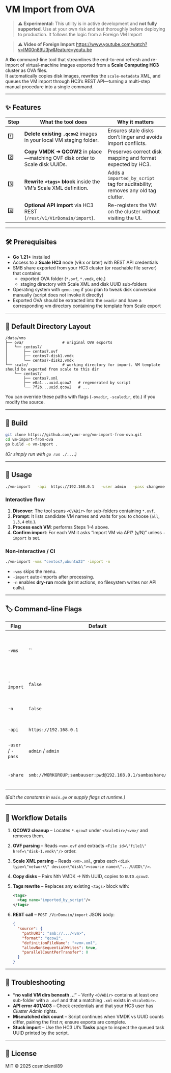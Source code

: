 # VM Import from OVA

> **⚠️ Experimental:** This utility is in active development and **not fully supported**. Use at your own risk and test thoroughly before deploying to production. It follows the logic from a Foreign VM Import

> **⚠️ Video of Foreign Import** https://www.youtube.com/watch?v=IM00n89U3jw&feature=youtu.be

A **Go** command-line tool that streamlines the end-to-end refresh and re-import of virtual-machine images exported from a **Scale Computing HC3** cluster as OVA files.  
It automatically copies disk images, rewrites the `scale-metadata` XML, and queues the VM import through HC3’s REST API—turning a multi-step manual procedure into a single command.

---

## ✨ Features

| Step | What the tool does | Why it matters |
|------|--------------------|----------------|
| 1️⃣  | **Delete existing `.qcow2`** images in your local VM staging folder. | Ensures stale disks don’t linger and avoids import conflicts. |
| 2️⃣  | **Copy VMDK ➜ QCOW2** in place—matching OVF disk order to Scale disk UUIDs. | Preserves correct disk mapping and format expected by HC3. |
| 3️⃣  | **Rewrite `<tags>` block** inside the VM’s Scale XML definition. | Adds a `imported_by_script` tag for auditability; removes any old tag clutter. |
| 4️⃣  | **Optional API import** via HC3 REST (`/rest/v1/VirDomain/import`). | Re-registers the VM on the cluster without visiting the UI. |

---

## 🛠 Prerequisites

* **Go 1.21+** installed  
* Access to a **Scale HC3** node (v9.x or later) with REST API credentials  
* SMB share exported from your HC3 cluster (or reachable file server) that contains:  
  * exported OVA folder (`*.ovf`, `*.vmdk`, etc.)  
  * staging directory with Scale XML and disk UUID sub-folders  
* Operating system with `qemu-img` if you plan to tweak disk conversion manually (script does not invoke it directly)
* Exported OVA should be extracted into the `ovadir` and have a corresponding vm directory containing the template from Scale export
---

## 📂 Default Directory Layout

```
/data/vms
├── ova/                 # original OVA exports
│   └── centos7/
│       ├── centos7.ovf
│       ├── centos7-disk1.vmdk
│       └── centos7-disk2.vmdk
└── scale/               # working directory for import. VM template should be exported from scale to this dir
    └── centos7/
        ├── centos7.xml
        ├── e0a1...uuid.qcow2   # regenerated by script
        └── 7f2b...uuid.qcow2   # ...
```

You can override these paths with flags (`-ovadir`, `-scaledir`, etc.) if you modify the source.

---

## 🔧 Build

```bash
git clone https://github.com/your-org/vm-import-from-ova.git
cd vm-import-from-ova
go build -o vm-import .
```

*(Or simply run with `go run ./...`.)*

---

## 🚀 Usage

```bash
./vm-import   -api  https://192.168.0.1   -user admin   -pass changeme   -share "smb://WORKGROUP;user:pwd@192.168.0.1/sambashare/"
```

### Interactive flow

1. **Discover**: The tool scans `<OVADir>` for sub-folders containing `*.ovf`.
2. **Prompt**: It lists candidate VM names and waits for you to choose (`all`, `1,3,4` etc.).
3. **Process each VM**: performs Steps 1-4 above.
4. **Confirm import**: For each VM it asks “Import VM via API? (y/N)” unless `-import` is set.

### Non-interactive / CI

```bash
./vm-import -vms "centos7,ubuntu22" -import -n
```

* `-vms` skips the menu.  
* `-import` auto-imports after processing.  
* `-n` enables **dry-run** mode (print actions, no filesystem writes nor API calls).

---

## 🏷️ Command-line Flags

| Flag | Default | Description |
|------|---------|-------------|
| `-vms` | `` | Comma-separated VM names to process (skip prompt). |
| `-import` | `false` | Import VMs automatically without confirmation. |
| `-n` | `false` | Dry-run: log intended actions only. |
| `-api` | `https://192.168.0.1` | Base URL of Scale HC3 REST API. |
| `-user` / `-pass` | `admin` / `admin` | API basic-auth credentials. |
| `-share` | `smb://WORKGROUP;sambauser:pwd@192.168.0.1/sambashare/` | SMB URI prefix where disk folders reside. |

*(Edit the constants in `main.go` or supply flags at runtime.)*

---

## 🔄 Workflow Details

1. **QCOW2 cleanup** – Locates `*.qcow2` under `<ScaleDir>/<vm>/` and removes them.  
2. **OVF parsing** – Reads `<vm>.ovf` and extracts `<File id=\"file1\" href=\"disk-1.vmdk\"/>` order.  
3. **Scale XML parsing** – Reads `<vm>.xml`, grabs each `<disk type=\"network\" device=\"disk\"><source name=\".../UUID\"/>`.  
4. **Copy disks** – Pairs Nth VMDK → Nth UUID, copies to `UUID.qcow2`.  
5. **Tags rewrite** – Replaces any existing `<tags>` block with:

   ```xml
   <tags>
     <tag name="imported_by_script"/>
   </tags>
   ```

6. **REST call** – `POST /VirDomain/import` JSON body:

   ```json
   {
     "source": {
       "pathURI": "smb://.../<vm>",
       "format": "qcow2",
       "definitionFileName": "<vm>.xml",
       "allowNonSequentialWrites": true,
       "parallelCountPerTransfer": 0
     }
   }
   ```

---

## 🐞 Troubleshooting

* **“no valid VM dirs beneath …”** – Verify `<OVADir>` contains at least one sub-folder with a `.ovf` and that a matching `.xml` exists in `<ScaleDir>`.  
* **API error 401/403** – Check credentials and that your HC3 user has _Cluster Admin_ rights.  
* **Mismatched disk count** – Script continues when VMDK vs UUID counts differ, pairing the first _n_; ensure exports are complete.  
* **Stuck import** – Use the HC3 UI’s **Tasks** page to inspect the queued task UUID printed by the script.

---

## 📜 License

MIT © 2025 cosmiclentil89